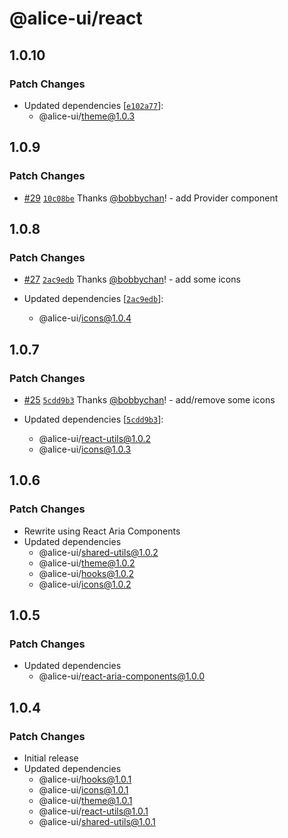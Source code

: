 # @alice-ui/react

## 1.0.10

### Patch Changes

- Updated dependencies [[`e102a77`](https://github.com/bobbychan/alice-ui/commit/e102a774aaeb50a0c68596374f843b7b21bfe11e)]:
  - @alice-ui/theme@1.0.3

## 1.0.9

### Patch Changes

- [#29](https://github.com/bobbychan/alice-ui/pull/29) [`10c08be`](https://github.com/bobbychan/alice-ui/commit/10c08be672329afd4e570bed783e41d852173647) Thanks [@bobbychan](https://github.com/bobbychan)! - add Provider component

## 1.0.8

### Patch Changes

- [#27](https://github.com/bobbychan/alice-ui/pull/27) [`2ac9edb`](https://github.com/bobbychan/alice-ui/commit/2ac9edb0e2ea1da45b4cc8d4c0a6746545fb0bf3) Thanks [@bobbychan](https://github.com/bobbychan)! - add some icons

- Updated dependencies [[`2ac9edb`](https://github.com/bobbychan/alice-ui/commit/2ac9edb0e2ea1da45b4cc8d4c0a6746545fb0bf3)]:
  - @alice-ui/icons@1.0.4

## 1.0.7

### Patch Changes

- [#25](https://github.com/bobbychan/alice-ui/pull/25) [`5cdd9b3`](https://github.com/bobbychan/alice-ui/commit/5cdd9b3d3d099bb1a0e1dc22754996ba9c7f1d60) Thanks [@bobbychan](https://github.com/bobbychan)! - add/remove some icons

- Updated dependencies [[`5cdd9b3`](https://github.com/bobbychan/alice-ui/commit/5cdd9b3d3d099bb1a0e1dc22754996ba9c7f1d60)]:
  - @alice-ui/react-utils@1.0.2
  - @alice-ui/icons@1.0.3

## 1.0.6

### Patch Changes

- Rewrite using React Aria Components
- Updated dependencies
  - @alice-ui/shared-utils@1.0.2
  - @alice-ui/theme@1.0.2
  - @alice-ui/hooks@1.0.2
  - @alice-ui/icons@1.0.2

## 1.0.5

### Patch Changes

- Updated dependencies
  - @alice-ui/react-aria-components@1.0.0

## 1.0.4

### Patch Changes

- Initial release
- Updated dependencies
  - @alice-ui/hooks@1.0.1
  - @alice-ui/icons@1.0.1
  - @alice-ui/theme@1.0.1
  - @alice-ui/react-utils@1.0.1
  - @alice-ui/shared-utils@1.0.1
